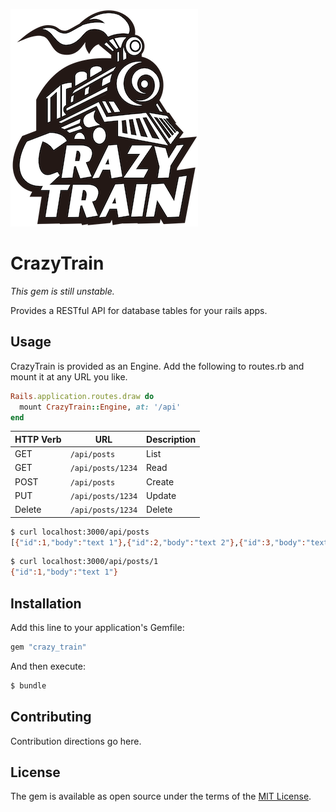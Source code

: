 ![CrazyTrain Logo](./crazy_train.png)



# CrazyTrain

*This gem is still unstable.*

Provides a RESTful API for database tables for your rails apps.

## Usage
CrazyTrain is provided as an Engine.
Add the following to routes.rb and mount it at any URL you like.

```ruby
Rails.application.routes.draw do
  mount CrazyTrain::Engine, at: '/api'
end
```

| HTTP Verb | URL | Description |
| --------- | --- | ----------- |
| GET | `/api/posts` | List |
| GET | `/api/posts/1234` | Read |
| POST | `/api/posts` | Create |
| PUT | `/api/posts/1234` | Update |
| Delete | `/api/posts/1234` | Delete |

```sh
$ curl localhost:3000/api/posts
[{"id":1,"body":"text 1"},{"id":2,"body":"text 2"},{"id":3,"body":"text 3"}]
```

```sh
$ curl localhost:3000/api/posts/1
{"id":1,"body":"text 1"}
```

## Installation
Add this line to your application's Gemfile:

```ruby
gem "crazy_train"
```

And then execute:
```bash
$ bundle
```

## Contributing
Contribution directions go here.

## License
The gem is available as open source under the terms of the [MIT License](https://opensource.org/licenses/MIT).
